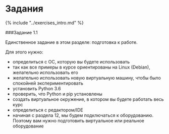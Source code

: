 # Задания

{% include "../exercises_intro.md" %}

###Задание 1.1

Единственное задание в этом разделе: подготовка к работе.

Для этого нужно:
* определиться с ОС, которую вы будете использовать
 * так как все примеры в курсе ориентированы на Linux (Debian), желательно использовать его
 * желательно использовать новую виртуальную машину, чтобы было спокойней экспериментировать
* установить Python 3.6
 * проверить, что Python и pip установлены
* создать виртуальное окружение, в котором вы будете работать весь курс
* определиться с редактором/IDE
* начиная с раздела 12, мы будем подключаться к оборудованию. Поэтому вам нужно подготовить виртуальное или реальное оборудование

